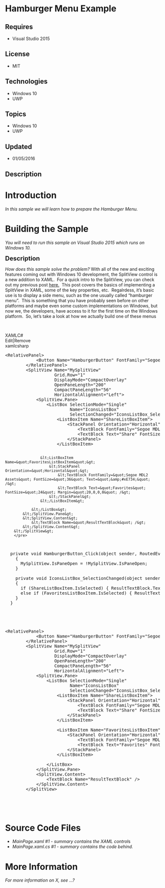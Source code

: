 # Hamburger Menu Example
## Requires
- Visual Studio 2015
## License
- MIT
## Technologies
- Windows 10
- UWP
## Topics
- Windows 10
- UWP
## Updated
- 01/05/2016
## Description

<h1>Introduction</h1>
<p><em>In this sample we will learn how to prepare the Hamburger Menu.</em></p>
<h1><span>Building the Sample</span></h1>
<p><em><em>You will need to run this sample on Visual Studio 2015 which runs on Windows 10.</em><strong>&nbsp;</strong><em></em></em></p>
<p><span style="font-size:20px; font-weight:bold">Description</span></p>
<p><em>How does this sample solve the problem? </em>With all of the new and exciting features coming out with Windows 10 development, the SplitView control is a new addition to XAML.&nbsp; For a quick intro to the SplitView, you can check out my previous post
<a href="http://blogs.msdn.com/b/quick_thoughts/archive/2015/05/22/win-10-splitview-intro.aspx">
here.</a>&nbsp; This post covers the basics of implementing a SplitView in XAML, some of the key properties, etc.&nbsp; Regalrdess, it&rsquo;s basic use is to display a side menu, such as the one usually called &ldquo;hamburger menu&rdquo;.&nbsp; This is something
 that you have probably seen before on other platforms and maybe even some custom implementations on Windows, but now we, the developers, have access to it for the first time on the Windows platform.&nbsp; So, let&rsquo;s take a look at how we actually build
 one of these menus</p>
<p>&nbsp;</p>
<div class="scriptcode">
<div class="pluginEditHolder" pluginCommand="mceScriptCode">
<div class="title"><span>XAML</span><span>C#</span></div>
<div class="pluginLinkHolder"><span class="pluginEditHolderLink">Edit</span>|<span class="pluginRemoveHolderLink">Remove</span></div>
<span class="hidden">xaml</span><span class="hidden">csharp</span>
<pre class="hidden">&lt;RelativePanel&gt;
            &lt;Button Name=&quot;HamburgerButton&quot; FontFamily=&quot;Segoe MDL2 Assets&quot; Content=&quot;&amp;#xE700;&quot; FontSize=&quot;36&quot; Click=&quot;HamburgerButton_Click&quot; /&gt;
        &lt;/RelativePanel&gt;
        &lt;SplitView Name=&quot;MySplitView&quot; 
                   Grid.Row=&quot;1&quot; 
                   DisplayMode=&quot;CompactOverlay&quot; 
                   OpenPaneLength=&quot;200&quot; 
                   CompactPaneLength=&quot;56&quot; 
                   HorizontalAlignment=&quot;Left&quot;&gt;
            &lt;SplitView.Pane&gt;
                &lt;ListBox SelectionMode=&quot;Single&quot; 
                         Name=&quot;IconsListBox&quot; 
                         SelectionChanged=&quot;IconsListBox_SelectionChanged&quot;&gt;
                    &lt;ListBoxItem Name=&quot;ShareListBoxItem&quot;&gt;
                        &lt;StackPanel Orientation=&quot;Horizontal&quot;&gt;
                            &lt;TextBlock FontFamily=&quot;Segoe MDL2 Assets&quot; FontSize=&quot;36&quot; Text=&quot;&amp;#xE72D;&quot; /&gt;
                            &lt;TextBlock Text=&quot;Share&quot; FontSize=&quot;24&quot; Margin=&quot;20,0,0,0&quot; /&gt;
                        &lt;/StackPanel&gt;
                    &lt;/ListBoxItem&gt;

                    &lt;ListBoxItem Name=&quot;FavoritesListBoxItem&quot;&gt;
                        &lt;StackPanel Orientation=&quot;Horizontal&quot;&gt;
                            &lt;TextBlock FontFamily=&quot;Segoe MDL2 Assets&quot; FontSize=&quot;36&quot; Text=&quot;&amp;#xE734;&quot; /&gt;
                            &lt;TextBlock Text=&quot;Favorites&quot; FontSize=&quot;24&quot; Margin=&quot;20,0,0,0&quot; /&gt;
                        &lt;/StackPanel&gt;
                    &lt;/ListBoxItem&gt;

                &lt;/ListBox&gt;
            &lt;/SplitView.Pane&gt;
            &lt;SplitView.Content&gt;
                &lt;TextBlock Name=&quot;ResultTextBlock&quot; /&gt;
            &lt;/SplitView.Content&gt;
        &lt;/SplitView&gt;
        </pre>
<pre class="hidden">  private void HamburgerButton_Click(object sender, RoutedEventArgs e)
    {
      MySplitView.IsPaneOpen = !MySplitView.IsPaneOpen;
    }

    private void IconsListBox_SelectionChanged(object sender, SelectionChangedEventArgs e)
    {
      if (ShareListBoxItem.IsSelected) { ResultTextBlock.Text = &quot;Share&quot;; }
      else if (FavoritesListBoxItem.IsSelected) { ResultTextBlock.Text = &quot;Favorites&quot;; }
    }
  }</pre>
<div class="preview">
<pre class="xaml"><span class="xaml__tag_start">&lt;RelativePanel</span><span class="xaml__tag_start">&gt;&nbsp;
</span>&nbsp;&nbsp;&nbsp;&nbsp;&nbsp;&nbsp;&nbsp;&nbsp;&nbsp;&nbsp;&nbsp;&nbsp;<span class="xaml__tag_start">&lt;Button</span>&nbsp;<span class="xaml__attr_name">Name</span>=<span class="xaml__attr_value">&quot;HamburgerButton&quot;</span>&nbsp;<span class="xaml__attr_name">FontFamily</span>=<span class="xaml__attr_value">&quot;Segoe&nbsp;MDL2&nbsp;Assets&quot;</span>&nbsp;<span class="xaml__attr_name">Content</span>=<span class="xaml__attr_value">&quot;&amp;#xE700;&quot;</span>&nbsp;<span class="xaml__attr_name">FontSize</span>=<span class="xaml__attr_value">&quot;36&quot;</span>&nbsp;<span class="xaml__attr_name">Click</span>=<span class="xaml__attr_value">&quot;HamburgerButton_Click&quot;</span>&nbsp;<span class="xaml__tag_start">/&gt;</span>&nbsp;
&nbsp;&nbsp;&nbsp;&nbsp;&nbsp;&nbsp;&nbsp;&nbsp;<span class="xaml__tag_end">&lt;/RelativePanel&gt;</span>&nbsp;
&nbsp;&nbsp;&nbsp;&nbsp;&nbsp;&nbsp;&nbsp;&nbsp;<span class="xaml__tag_start">&lt;SplitView</span>&nbsp;<span class="xaml__attr_name">Name</span>=<span class="xaml__attr_value">&quot;MySplitView&quot;</span>&nbsp;&nbsp;
&nbsp;&nbsp;&nbsp;&nbsp;&nbsp;&nbsp;&nbsp;&nbsp;&nbsp;&nbsp;&nbsp;&nbsp;&nbsp;&nbsp;&nbsp;&nbsp;&nbsp;&nbsp;&nbsp;Grid.<span class="xaml__attr_name">Row</span>=<span class="xaml__attr_value">&quot;1&quot;</span>&nbsp;&nbsp;
&nbsp;&nbsp;&nbsp;&nbsp;&nbsp;&nbsp;&nbsp;&nbsp;&nbsp;&nbsp;&nbsp;&nbsp;&nbsp;&nbsp;&nbsp;&nbsp;&nbsp;&nbsp;&nbsp;<span class="xaml__attr_name">DisplayMode</span>=<span class="xaml__attr_value">&quot;CompactOverlay&quot;</span>&nbsp;&nbsp;
&nbsp;&nbsp;&nbsp;&nbsp;&nbsp;&nbsp;&nbsp;&nbsp;&nbsp;&nbsp;&nbsp;&nbsp;&nbsp;&nbsp;&nbsp;&nbsp;&nbsp;&nbsp;&nbsp;<span class="xaml__attr_name">OpenPaneLength</span>=<span class="xaml__attr_value">&quot;200&quot;</span>&nbsp;&nbsp;
&nbsp;&nbsp;&nbsp;&nbsp;&nbsp;&nbsp;&nbsp;&nbsp;&nbsp;&nbsp;&nbsp;&nbsp;&nbsp;&nbsp;&nbsp;&nbsp;&nbsp;&nbsp;&nbsp;<span class="xaml__attr_name">CompactPaneLength</span>=<span class="xaml__attr_value">&quot;56&quot;</span>&nbsp;&nbsp;
&nbsp;&nbsp;&nbsp;&nbsp;&nbsp;&nbsp;&nbsp;&nbsp;&nbsp;&nbsp;&nbsp;&nbsp;&nbsp;&nbsp;&nbsp;&nbsp;&nbsp;&nbsp;&nbsp;<span class="xaml__attr_name">HorizontalAlignment</span>=<span class="xaml__attr_value">&quot;Left&quot;</span><span class="xaml__tag_start">&gt;&nbsp;
</span>&nbsp;&nbsp;&nbsp;&nbsp;&nbsp;&nbsp;&nbsp;&nbsp;&nbsp;&nbsp;&nbsp;&nbsp;<span class="xaml__tag_start">&lt;SplitView</span>.Pane<span class="xaml__tag_start">&gt;&nbsp;
</span>&nbsp;&nbsp;&nbsp;&nbsp;&nbsp;&nbsp;&nbsp;&nbsp;&nbsp;&nbsp;&nbsp;&nbsp;&nbsp;&nbsp;&nbsp;&nbsp;<span class="xaml__tag_start">&lt;ListBox</span>&nbsp;<span class="xaml__attr_name">SelectionMode</span>=<span class="xaml__attr_value">&quot;Single&quot;</span>&nbsp;&nbsp;
&nbsp;&nbsp;&nbsp;&nbsp;&nbsp;&nbsp;&nbsp;&nbsp;&nbsp;&nbsp;&nbsp;&nbsp;&nbsp;&nbsp;&nbsp;&nbsp;&nbsp;&nbsp;&nbsp;&nbsp;&nbsp;&nbsp;&nbsp;&nbsp;&nbsp;<span class="xaml__attr_name">Name</span>=<span class="xaml__attr_value">&quot;IconsListBox&quot;</span>&nbsp;&nbsp;
&nbsp;&nbsp;&nbsp;&nbsp;&nbsp;&nbsp;&nbsp;&nbsp;&nbsp;&nbsp;&nbsp;&nbsp;&nbsp;&nbsp;&nbsp;&nbsp;&nbsp;&nbsp;&nbsp;&nbsp;&nbsp;&nbsp;&nbsp;&nbsp;&nbsp;<span class="xaml__attr_name">SelectionChanged</span>=<span class="xaml__attr_value">&quot;IconsListBox_SelectionChanged&quot;</span><span class="xaml__tag_start">&gt;&nbsp;
</span>&nbsp;&nbsp;&nbsp;&nbsp;&nbsp;&nbsp;&nbsp;&nbsp;&nbsp;&nbsp;&nbsp;&nbsp;&nbsp;&nbsp;&nbsp;&nbsp;&nbsp;&nbsp;&nbsp;&nbsp;<span class="xaml__tag_start">&lt;ListBoxItem</span>&nbsp;<span class="xaml__attr_name">Name</span>=<span class="xaml__attr_value">&quot;ShareListBoxItem&quot;</span><span class="xaml__tag_start">&gt;&nbsp;
</span>&nbsp;&nbsp;&nbsp;&nbsp;&nbsp;&nbsp;&nbsp;&nbsp;&nbsp;&nbsp;&nbsp;&nbsp;&nbsp;&nbsp;&nbsp;&nbsp;&nbsp;&nbsp;&nbsp;&nbsp;&nbsp;&nbsp;&nbsp;&nbsp;<span class="xaml__tag_start">&lt;StackPanel</span>&nbsp;<span class="xaml__attr_name">Orientation</span>=<span class="xaml__attr_value">&quot;Horizontal&quot;</span><span class="xaml__tag_start">&gt;&nbsp;
</span>&nbsp;&nbsp;&nbsp;&nbsp;&nbsp;&nbsp;&nbsp;&nbsp;&nbsp;&nbsp;&nbsp;&nbsp;&nbsp;&nbsp;&nbsp;&nbsp;&nbsp;&nbsp;&nbsp;&nbsp;&nbsp;&nbsp;&nbsp;&nbsp;&nbsp;&nbsp;&nbsp;&nbsp;<span class="xaml__tag_start">&lt;TextBlock</span>&nbsp;<span class="xaml__attr_name">FontFamily</span>=<span class="xaml__attr_value">&quot;Segoe&nbsp;MDL2&nbsp;Assets&quot;</span>&nbsp;<span class="xaml__attr_name">FontSize</span>=<span class="xaml__attr_value">&quot;36&quot;</span>&nbsp;<span class="xaml__attr_name">Text</span>=<span class="xaml__attr_value">&quot;&amp;#xE72D;&quot;</span>&nbsp;<span class="xaml__tag_start">/&gt;</span>&nbsp;
&nbsp;&nbsp;&nbsp;&nbsp;&nbsp;&nbsp;&nbsp;&nbsp;&nbsp;&nbsp;&nbsp;&nbsp;&nbsp;&nbsp;&nbsp;&nbsp;&nbsp;&nbsp;&nbsp;&nbsp;&nbsp;&nbsp;&nbsp;&nbsp;&nbsp;&nbsp;&nbsp;&nbsp;<span class="xaml__tag_start">&lt;TextBlock</span>&nbsp;<span class="xaml__attr_name">Text</span>=<span class="xaml__attr_value">&quot;Share&quot;</span>&nbsp;<span class="xaml__attr_name">FontSize</span>=<span class="xaml__attr_value">&quot;24&quot;</span>&nbsp;<span class="xaml__attr_name">Margin</span>=<span class="xaml__attr_value">&quot;20,0,0,0&quot;</span>&nbsp;<span class="xaml__tag_start">/&gt;</span>&nbsp;
&nbsp;&nbsp;&nbsp;&nbsp;&nbsp;&nbsp;&nbsp;&nbsp;&nbsp;&nbsp;&nbsp;&nbsp;&nbsp;&nbsp;&nbsp;&nbsp;&nbsp;&nbsp;&nbsp;&nbsp;&nbsp;&nbsp;&nbsp;&nbsp;<span class="xaml__tag_end">&lt;/StackPanel&gt;</span>&nbsp;
&nbsp;&nbsp;&nbsp;&nbsp;&nbsp;&nbsp;&nbsp;&nbsp;&nbsp;&nbsp;&nbsp;&nbsp;&nbsp;&nbsp;&nbsp;&nbsp;&nbsp;&nbsp;&nbsp;&nbsp;<span class="xaml__tag_end">&lt;/ListBoxItem&gt;</span>&nbsp;
&nbsp;
&nbsp;&nbsp;&nbsp;&nbsp;&nbsp;&nbsp;&nbsp;&nbsp;&nbsp;&nbsp;&nbsp;&nbsp;&nbsp;&nbsp;&nbsp;&nbsp;&nbsp;&nbsp;&nbsp;&nbsp;<span class="xaml__tag_start">&lt;ListBoxItem</span>&nbsp;<span class="xaml__attr_name">Name</span>=<span class="xaml__attr_value">&quot;FavoritesListBoxItem&quot;</span><span class="xaml__tag_start">&gt;&nbsp;
</span>&nbsp;&nbsp;&nbsp;&nbsp;&nbsp;&nbsp;&nbsp;&nbsp;&nbsp;&nbsp;&nbsp;&nbsp;&nbsp;&nbsp;&nbsp;&nbsp;&nbsp;&nbsp;&nbsp;&nbsp;&nbsp;&nbsp;&nbsp;&nbsp;<span class="xaml__tag_start">&lt;StackPanel</span>&nbsp;<span class="xaml__attr_name">Orientation</span>=<span class="xaml__attr_value">&quot;Horizontal&quot;</span><span class="xaml__tag_start">&gt;&nbsp;
</span>&nbsp;&nbsp;&nbsp;&nbsp;&nbsp;&nbsp;&nbsp;&nbsp;&nbsp;&nbsp;&nbsp;&nbsp;&nbsp;&nbsp;&nbsp;&nbsp;&nbsp;&nbsp;&nbsp;&nbsp;&nbsp;&nbsp;&nbsp;&nbsp;&nbsp;&nbsp;&nbsp;&nbsp;<span class="xaml__tag_start">&lt;TextBlock</span>&nbsp;<span class="xaml__attr_name">FontFamily</span>=<span class="xaml__attr_value">&quot;Segoe&nbsp;MDL2&nbsp;Assets&quot;</span>&nbsp;<span class="xaml__attr_name">FontSize</span>=<span class="xaml__attr_value">&quot;36&quot;</span>&nbsp;<span class="xaml__attr_name">Text</span>=<span class="xaml__attr_value">&quot;&amp;#xE734;&quot;</span>&nbsp;<span class="xaml__tag_start">/&gt;</span>&nbsp;
&nbsp;&nbsp;&nbsp;&nbsp;&nbsp;&nbsp;&nbsp;&nbsp;&nbsp;&nbsp;&nbsp;&nbsp;&nbsp;&nbsp;&nbsp;&nbsp;&nbsp;&nbsp;&nbsp;&nbsp;&nbsp;&nbsp;&nbsp;&nbsp;&nbsp;&nbsp;&nbsp;&nbsp;<span class="xaml__tag_start">&lt;TextBlock</span>&nbsp;<span class="xaml__attr_name">Text</span>=<span class="xaml__attr_value">&quot;Favorites&quot;</span>&nbsp;<span class="xaml__attr_name">FontSize</span>=<span class="xaml__attr_value">&quot;24&quot;</span>&nbsp;<span class="xaml__attr_name">Margin</span>=<span class="xaml__attr_value">&quot;20,0,0,0&quot;</span>&nbsp;<span class="xaml__tag_start">/&gt;</span>&nbsp;
&nbsp;&nbsp;&nbsp;&nbsp;&nbsp;&nbsp;&nbsp;&nbsp;&nbsp;&nbsp;&nbsp;&nbsp;&nbsp;&nbsp;&nbsp;&nbsp;&nbsp;&nbsp;&nbsp;&nbsp;&nbsp;&nbsp;&nbsp;&nbsp;<span class="xaml__tag_end">&lt;/StackPanel&gt;</span>&nbsp;
&nbsp;&nbsp;&nbsp;&nbsp;&nbsp;&nbsp;&nbsp;&nbsp;&nbsp;&nbsp;&nbsp;&nbsp;&nbsp;&nbsp;&nbsp;&nbsp;&nbsp;&nbsp;&nbsp;&nbsp;<span class="xaml__tag_end">&lt;/ListBoxItem&gt;</span>&nbsp;
&nbsp;
&nbsp;&nbsp;&nbsp;&nbsp;&nbsp;&nbsp;&nbsp;&nbsp;&nbsp;&nbsp;&nbsp;&nbsp;&nbsp;&nbsp;&nbsp;&nbsp;<span class="xaml__tag_end">&lt;/ListBox&gt;</span>&nbsp;
&nbsp;&nbsp;&nbsp;&nbsp;&nbsp;&nbsp;&nbsp;&nbsp;&nbsp;&nbsp;&nbsp;&nbsp;&lt;/SplitView.Pane&gt;&nbsp;
&nbsp;&nbsp;&nbsp;&nbsp;&nbsp;&nbsp;&nbsp;&nbsp;&nbsp;&nbsp;&nbsp;&nbsp;<span class="xaml__tag_start">&lt;SplitView</span>.Content<span class="xaml__tag_start">&gt;&nbsp;
</span>&nbsp;&nbsp;&nbsp;&nbsp;&nbsp;&nbsp;&nbsp;&nbsp;&nbsp;&nbsp;&nbsp;&nbsp;&nbsp;&nbsp;&nbsp;&nbsp;<span class="xaml__tag_start">&lt;TextBlock</span>&nbsp;<span class="xaml__attr_name">Name</span>=<span class="xaml__attr_value">&quot;ResultTextBlock&quot;</span>&nbsp;<span class="xaml__tag_start">/&gt;</span>&nbsp;
&nbsp;&nbsp;&nbsp;&nbsp;&nbsp;&nbsp;&nbsp;&nbsp;&nbsp;&nbsp;&nbsp;&nbsp;&lt;/SplitView.Content&gt;&nbsp;
&nbsp;&nbsp;&nbsp;&nbsp;&nbsp;&nbsp;&nbsp;&nbsp;<span class="xaml__tag_end">&lt;/SplitView&gt;</span>&nbsp;
&nbsp;&nbsp;&nbsp;&nbsp;&nbsp;&nbsp;&nbsp;&nbsp;</pre>
</div>
</div>
</div>
<h1><span>Source Code Files</span></h1>
<ul>
<li><em>MainPage.xaml #1 - summary contains the XAML control</em>s </li><li><em>MainPage.xaml.cs #1 - summary contains the code behind.</em> </li></ul>
<h1>More Information</h1>
<p><em>For more information on X, see ...?</em></p>
<div class="mcePaste" id="_mcePaste" style="left:-10000px; top:0px; width:1px; height:1px; overflow:hidden">
With all of the new and exciting features coming out with Windows 10 development, the SplitView control is a new addition to XAML.&nbsp; For a quick intro to the SplitView, you can check out my previous post
<a href="http://blogs.msdn.com/b/quick_thoughts/archive/2015/05/22/win-10-splitview-intro.aspx">
here.</a>&nbsp; This post covers the basics of implementing a SplitView in XAML, some of the key properties, etc.&nbsp; Regalrdess, it&rsquo;s basic use is to display a side menu, such as the one usually called &ldquo;hamburger menu&rdquo;.&nbsp; This is something
 that you have probably seen before on other platforms and maybe even some custom implementations on Windows, but now we, the developers, have access to it for the first time on the Windows platform.&nbsp; So, let&rsquo;s take a look at how we actually build
 one of these menus!<strong></strong><em></em></div>
